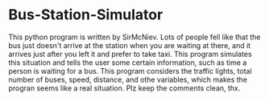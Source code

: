# Bus-Station-Simulator
This python program is written by SirMcNiev.
Lots of people fell like that the bus just doesn't arrive at the station when you are waiting at there, and it arrives just after you left it and prefer to take taxi.
This program simulates this situation and tells the user some certain information, such as time a person is waiting for a bus. This program considers the traffic lights, total
number of buses, speed, distance, and othe variables, which makes the progran seems like a real situation.
Plz keep the comments clean, thx.
